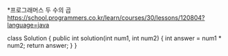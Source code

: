 *프로그래머스 두 수의 곱
https://school.programmers.co.kr/learn/courses/30/lessons/120804?language=java

class Solution {
public int solution(int num1, int num2) {
int answer = num1 * num2;
return answer;
}
}



